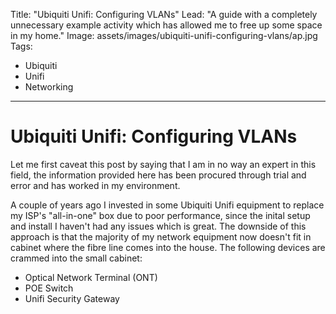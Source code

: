 Title: "Ubiquiti Unifi: Configuring VLANs"
Lead: "A guide with a completely unnecessary example activity which has allowed me to free up some space in my home."
Image: assets/images/ubiquiti-unifi-configuring-vlans/ap.jpg
Tags:
- Ubiquiti
- Unifi
- Networking
---

# Ubiquiti Unifi: Configuring VLANs


Let me first caveat this post by saying that I am in no way an expert in this field, the information provided here has been procured through trial and error and has worked in my environment.

A couple of years ago I invested in some Ubiquiti Unifi equipment to replace my ISP's "all-in-one" box due to poor performance, since the inital setup and install I haven't had any issues which is great. The downside of this approach is that the majority of my network equipment now doesn't fit in cabinet where the fibre line comes into the house. The following devices are crammed into the small cabinet:
- Optical Network Terminal (ONT)
- POE Switch
- Unifi Security Gateway
